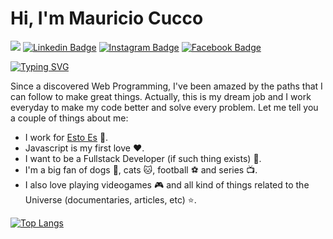 # Hi, I'm Mauricio Cucco

![](https://cdn.hackernoon.com/images/ckxz-5-f-75-v-00-z-00-as-638-qw-6-ofc.jpg)
[![Linkedin Badge](https://img.shields.io/badge/-LinkedIn-0e76a8?style=flat-square&logo=linkedin&logoColor=white)](https://www.linkedin.com/in/mauriciocucco/)
[![Instagram Badge](https://img.shields.io/badge/-Instagram-e4405f?style=flat-square&logo=instagram&logoColor=white)](https://www.instagram.com/mauriciocucco/)
[![Facebook Badge](https://img.shields.io/badge/-Facebook-2734f0?style=flat-square&logo=facebook&logoColor=white)](https://www.facebook.com/mauriciocucco/)

[![Typing SVG](https://readme-typing-svg.herokuapp.com?size=24&color=865DF7&lines=Nice+to+meet+you!;I'm+an+Argentinian+Web+Programmer)](https://git.io/typing-svg)

Since a discovered Web Programming, I've been amazed by the paths that I can follow to make great things. Actually, this is my dream job and I work everyday to make my code better and solve every problem. Let me tell you a couple of things about me:

- I work for [Esto Es](https://www.estoes.me/) :rocket:.
- Javascript is my first love :heart:.
- I want to be a Fullstack Developer (if such thing exists) :muscle:.
- I'm a big fan of dogs :dog:, cats :cat:, football :soccer: and series :tv:.
- I also love playing videogames :video_game: and all kind of things related to the Universe (documentaries, articles, etc) :star:.

[![Top Langs](https://github-readme-stats.vercel.app/api/top-langs/?username=mauriciocucco&layout=compact)](https://github.com/mauriciocucco/github-readme-stats)
